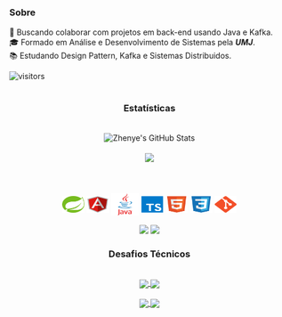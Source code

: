 <div align="left" >

#

### Sobre
 🚀 Buscando colaborar com projetos em back-end usando Java e Kafka.
 <br> 🎓 Formado em Análise e Desenvolvimento de Sistemas pela ***UMJ***.
  <br> 📚 Estudando Design Pattern, Kafka e Sistemas Distribuidos.

![visitors](https://visitor-badge.laobi.icu/badge?page_id=peroalcantara9568)
  <div align="center">
 

 

</div>
<div align="center"> 
 
 #
 
 ### Estatísticas


 <br>

<img align="center" src="https://github-readme-stats.vercel.app/api/top-langs/?username=pedroalcantara9568&hide=c%2B%2B,c,matlab,assembly&title_color=fff&text_color=8a919a&icon_color=fff&bg_color=111" alt="Zhenye's GitHub Stats" />
<br>
<br>
<img align="center" src="https://github-readme-stats.vercel.app/api?username=pedroalcantara9568&show_icons=true&line_height=27&count_private=true&title_color=fff&text_color=fff&icon_color=fff&bg_color=111"  />
 
 
   #
 <div style="display: inline_block"><br>
  <img align="center" alt="Israel-Spring" height="30" width="40" src="https://github.com/devicons/devicon/blob/master/icons/spring/spring-original.svg">
  <img align="center" alt="Israel-Angular" height="30" width="40" src="https://github.com/devicons/devicon/blob/master/icons/angularjs/angularjs-original.svg">
  <img align="center" alt="Israel-Java" height="40" width="50" src="https://github.com/devicons/devicon/blob/master/icons/java/java-original-wordmark.svg">
  <img align="center" alt="Israel-TS" height="30" width="40" src="https://github.com/devicons/devicon/blob/master/icons/typescript/typescript-original.svg">
  <img align="center" alt="Israel-HTML" height="30" width="40" src="https://raw.githubusercontent.com/devicons/devicon/master/icons/html5/html5-original.svg">
  <img align="center" alt="Israel-CSS" height="30" width="40" src="https://raw.githubusercontent.com/devicons/devicon/master/icons/css3/css3-original.svg">
  <img align="center" alt="Israel-CSS" height="30" width="40" src="https://github.com/devicons/devicon/blob/master/icons/git/git-original.svg">
</div>
<br>
<div> 
  <a href = "mailto:pedroalcantara.info@gmail.com"><img src="https://img.shields.io/badge/Gmail-D14836?style=for-the-badge&logo=gmail&logoColor=white" target="_blank"></a>
  <a href="https://www.linkedin.com/in/pedroalcantara82/" target="_blank"><img src="https://img.shields.io/badge/LinkedIn-0077B5?style=for-the-badge&logo=linkedin&logoColor=white" target="_blank"></a> 
</div>

 
 
 ###  Desafios Técnicos 


<br>

<a  href="https://github.com/pedroalcantara9568/delivery-api">
  <img align="center" src="https://github-readme-stats.vercel.app/api/pin/?username=pedroalcantara9568&repo=delivery-api&show_icons=true&line_height=27&title_color=fff&text_color=fff&icon_color=fff&bg_color=111"/>
</a>
<a href="https://github.com/pedroalcantara9568/pauta-api">
  <img align="center" src="https://github-readme-stats.vercel.app/api/pin/?username=pedroalcantara9568&repo=pauta-api&theme=compact&=show_icons=true&line_height=27&title_color=fff&text_color=fff&icon_color=fff&bg_color=111"/>
</a>
<br>
 <br>
<a href="https://github.com/pedroalcantara9568/e-commerce-api">
  <img align="center" src="https://github-readme-stats.vercel.app/api/pin/?username=pedroalcantara9568&repo=e-commerce-api&show_icons=true&line_height=27&title_color=fff&text_color=fff&icon_color=fff&bg_color=111"/>
</a>
<a href="https://github.com/pedroalcantara9568/conta-api">
  <img align="center" src="https://github-readme-stats.vercel.app/api/pin/?username=pedroalcantara9568&repo=conta-api&theme=compact&=show_icons=true&line_height=27&title_color=fff&text_color=fff&icon_color=fff&bg_color=111"/>
</a>
</div>
 
 
 

 

